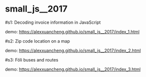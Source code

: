 # small_js__2017

#s1: Decoding invoice information in JavaScript

demo: https://alexxuancheng.github.io/small_js__2017/index_1.html


#s2: Zip code location on a map

demo: https://alexxuancheng.github.io/small_js__2017/index_2.html

#s3: Föli buses and routes

demo: https://alexxuancheng.github.io/small_js__2017/index_3.html
